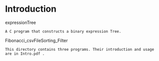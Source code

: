 # Introduction

expressionTree

	A C program that constructs a binary expression Tree.

Fibonacci_csvFileSorting_Filter

	This directory contains three programs. Their introduction and usage are in Intro.pdf .